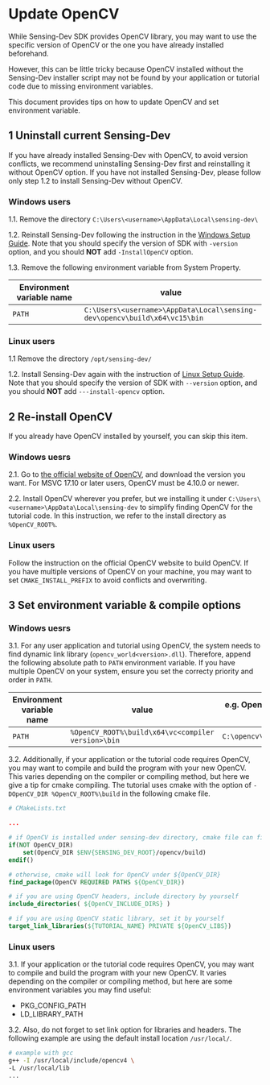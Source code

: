 # Update OpenCV

While Sensing-Dev SDK provides OpenCV library, you may want to use the specific version of OpenCV or the one you have already installed beforehand.

However, this can be little tricky because OpenCV installed without the Sensing-Dev installer script may not be found by your application or tutorial code due to missing environment variables.

This document provides tips on how to update OpenCV and set environment variable.

## 1 Uninstall current Sensing-Dev

If you have already installed Sensing-Dev with OpenCV, to avoid version conflicts, we recommend uninstalling Sensing-Dev first and reinstalling it without OpenCV option. If you have not installed Sensing-Dev, please follow only step 1.2 to install Sensing-Dev without OpenCV.

### Windows users

1.1. Remove the directory `C:\Users\<username>\AppData\Local\sensing-dev\`

1.2. Reinstall Sensing-Dev following the instruction in the [Windows Setup Guide](../../startup-guide/windows). Note that you should specify the version of SDK with `-version` option, and you should **NOT** add `-InstallOpenCV` option.

1.3. Remove the following environment variable from System Property.

| Environment variable name   | value                                                                     |
|-----------------------------|---------------------------------------------------------------------------|
| `PATH`                      | `C:\Users\<username>\AppData\Local\sensing-dev\opencv\build\x64\vc15\bin` |

### Linux users

1.1 Remove the directory `/opt/sensing-dev/`

1.2. Install Sensing-Dev again with the instruction of [Linux Setup Guide](../../startup-guide/linux). Note that you should specify the version of SDK with `--version` option, and you should **NOT** add `---install-opencv` option.

## 2 Re-install OpenCV

If you already have OpenCV installed by yourself, you can skip this item.

### Windows uesrs

2.1. Go to [the official website of OpenCV](https://opencv.org/releases/), and download the version you want. For MSVC 17.10 or later users, OpenCV must be 4.10.0 or newer.

2.2. Install OpenCV wherever you prefer, but we installing it under `C:\Users\<username>\AppData\Local\sensing-dev` to simplify finding OpenCV for the tutorial code. In this instruction, we refer to the install directory as `%OpenCV_ROOT%`.

### Linux users

Follow the instruction on the official OpenCV website to build OpenCV. If you have multiple versions of OpenCV on your machine, you may want to set `CMAKE_INSTALL_PREFIX` to avoid conflicts and overwriting.

## 3 Set environment variable & compile options

### Windows uesrs

3.1. For any user application and tutorial using OpenCV, the system needs to find dynamic link library (`opencv_world<version>.dll`). Therefore, append the following absolute path to `PATH` environment variable. If you have multiple OpenCV on your system, ensure you set the correcty priority and order in `PATH`.

| Environment variable name   | value                                              | e.g. OpenCV 4.10.0 under C drive |
|-----------------------------|----------------------------------------------------|-------|
| `PATH`                      | `%OpenCV_ROOT%\build\x64\vc<compiler version>\bin` |`C:\opencv\build\x64\vc16\bin`|

3.2. Additionally, if your application or the tutorial code requires OpenCV, you may want to compile and build the program with your new OpenCV. This varies depending on the compiler or compiling method, but here we give a tip for cmake compiling. The tutorial uses cmake with the option of `-DOpenCV_DIR %OpenCV_ROOT%\build` in the following cmake file.

```cmake
# CMakeLists.txt

...

# if OpenCV is installed under sensing-dev directory, cmake file can find OpenCV 
if(NOT OpenCV_DIR)
    set(OpenCV_DIR $ENV{SENSING_DEV_ROOT}/opencv/build)
endif()

# otherwise, cmake will look for OpenCV under ${OpenCV_DIR}
find_package(OpenCV REQUIRED PATHS ${OpenCV_DIR})

# if you are using OpenCV headers, include directory by yourself
include_directories( ${OpenCV_INCLUDE_DIRS} )

# if you are using OpenCV static library, set it by yourself
target_link_libraries(${TUTORIAL_NAME} PRIVATE ${OpenCV_LIBS})

```

### Linux users

3.1. If your application or the tutorial code requires OpenCV, you may want to compile and build the program with your new OpenCV. It varies depending on the compiler or compiling method, but here are some environment variables you may find useful:

* PKG_CONFIG_PATH
* LD_LIBRARY_PATH

3.2. Also, do not forget to set link option for libraries and headers. The following example are using the default install location `/usr/local/`.

```bash
# example with gcc
g++ -I /usr/local/include/opencv4 \
-L /usr/local/lib
...
```